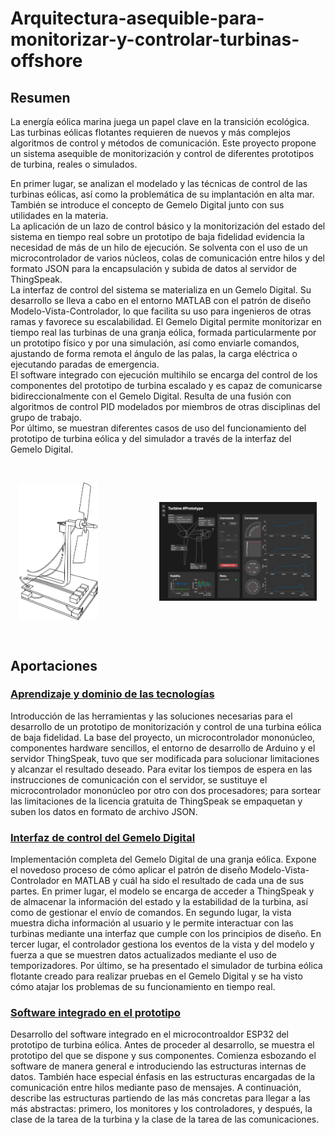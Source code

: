 # Arquitectura-asequible-para-monitorizar-y-controlar-turbinas-offshore  

## Resumen
La energía eólica marina juega un papel clave en la transición ecológica. Las turbinas eólicas flotantes requieren de nuevos y más complejos algoritmos de control y métodos de comunicación. Este proyecto propone un sistema asequible de monitorización y control de diferentes prototipos de turbina, reales o simulados.  

En primer lugar, se analizan el modelado y las técnicas de control de las turbinas eólicas, así como la problemática de su implantación en alta mar. También se introduce el concepto de Gemelo Digital junto con sus utilidades en la materia.  
La aplicación de un lazo de control básico y la monitorización del estado del sistema en tiempo real sobre un prototipo de baja fidelidad evidencia la necesidad de más de un hilo de ejecución. Se solventa con el uso de un microcontrolador de varios núcleos, colas de comunicación entre hilos y del formato JSON para la encapsulación y subida de datos al servidor de ThingSpeak.  
La interfaz de control del sistema se materializa en un Gemelo Digital. Su desarrollo se lleva a cabo en el entorno MATLAB con el patrón de diseño Modelo-Vista-Controlador, lo que facilita su uso para ingenieros de otras ramas y favorece su escalabilidad. El Gemelo Digital permite monitorizar en tiempo real las turbinas de una granja eólica, formada particularmente por un prototipo físico y por una simulación, así como enviarle comandos, ajustando de forma remota el ángulo de las palas, la carga eléctrica o ejecutando paradas de emergencia.  
El software integrado con ejecución multihilo se encarga del control de los componentes del prototipo de turbina escalado y es capaz de comunicarse bidireccionalmente con el Gemelo Digital. Resulta de una fusión con algoritmos de control PID modelados por miembros de otras disciplinas del grupo de trabajo.  
Por último, se muestran diferentes casos de uso del funcionamiento del prototipo de turbina eólica y del simulador a través de la interfaz del Gemelo Digital.

<br>
<p align=center valign="center">
  <img alt="Prototipo de turbina eólica flotante" src="Documentation/Images/prototype.png" width="25%" align="middle">
  &nbsp; &nbsp; &nbsp; &nbsp; &nbsp; &nbsp; &nbsp; &nbsp; &nbsp; &nbsp; &nbsp; &nbsp;
  <img alt="Gemelo Digital de turbina eólica flotante" src="Documentation/Images/digital_twin.png" width="50%" align="middle">
</p> 
</br>

## Aportaciones

### [Aprendizaje y dominio de las tecnologías](https://github.com/martinfdezdg/Affordable-Architecture-to-Monitor-and-Control-Offshore-Turbines/tree/main/Wind%20Turbine%20Software/Embedded%20Controlling%20Software/multithread-imu-servo-thingspeak)
Introducción de las herramientas y las soluciones necesarias para el desarrollo de un prototipo de monitorización y control de una turbina eólica de baja fidelidad. La base del proyecto, un microcontrolador mononúcleo, componentes hardware sencillos, el entorno de desarrollo de Arduino y el servidor ThingSpeak, tuvo que ser modificada para solucionar limitaciones y alcanzar el resultado deseado. Para evitar los tiempos de espera en las instrucciones de comunicación con el servidor, se sustituye el microcontrolador mononúcleo por otro con dos procesadores; para sortear las limitaciones de la licencia gratuita de ThingSpeak se empaquetan y suben los datos en formato de archivo JSON.

### [Interfaz de control del Gemelo Digital](https://github.com/martinfdezdg/Affordable-Architecture-to-Monitor-and-Control-Offshore-Turbines/tree/main/Wind%20Turbine%20Software/Digital%20Twin)
Implementación completa del Gemelo Digital de una granja eólica. Expone el novedoso proceso de cómo aplicar el patrón de diseño Modelo-Vista-Controlador en MATLAB y cuál ha sido el resultado de cada una de sus partes. En primer lugar, el modelo se encarga de acceder a ThingSpeak y de almacenar la información del estado y la estabilidad de la turbina, así como de gestionar el envío de comandos. En segundo lugar, la vista muestra dicha información al usuario y le permite interactuar con las turbinas mediante una interfaz que cumple con los principios de diseño. En tercer lugar, el controlador gestiona los eventos de la vista y del modelo y fuerza a que se muestren datos actualizados mediante el uso de temporizadores. Por último, se ha presentado el simulador de turbina eólica flotante creado para realizar pruebas en el Gemelo Digital y se ha visto cómo atajar los problemas de su funcionamiento en tiempo real.

### [Software integrado en el prototipo](https://github.com/martinfdezdg/Affordable-Architecture-to-Monitor-and-Control-Offshore-Turbines/tree/main/Wind%20Turbine%20Software/Embedded%20Controlling%20Software/prototype)
Desarrollo del software integrado en el microcontroaldor ESP32 del prototipo de turbina eólica. Antes de proceder al desarrollo, se muestra el prototipo del que se dispone y sus componentes. Comienza esbozando el software de manera general e introduciendo las estructuras internas de datos. También hace especial énfasis en las estructuras encargadas de la comunicación entre hilos mediante paso de mensajes. A continuación, describe las estructuras partiendo de las más concretas para llegar a las más abstractas: primero, los monitores y los controladores, y después, la clase de la tarea de la turbina y la clase de la tarea de las comunicaciones.
